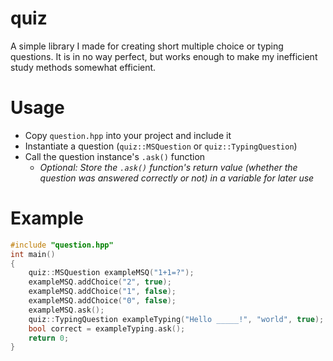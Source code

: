# quiz

A simple library I made for creating short multiple choice or typing questions. It is in no way perfect, but works enough to make my inefficient study methods somewhat efficient.

# Usage
 - Copy `question.hpp` into your project and include it
 - Instantiate a question (`quiz::MSQuestion` or `quiz::TypingQuestion`)
 - Call the question instance's `.ask()` function
   - *Optional: Store the `.ask()` function's return value (whether the question was answered correctly or not) in a variable for later use*

# Example
```cpp
#include "question.hpp"
int main()
{
	quiz::MSQuestion exampleMSQ("1+1=?");
	exampleMSQ.addChoice("2", true);
	exampleMSQ.addChoice("1", false);
	exampleMSQ.addChoice("0", false);
	exampleMSQ.ask();
	quiz::TypingQuestion exampleTyping("Hello _____!", "world", true);
	bool correct = exampleTyping.ask();
	return 0;
}
```
